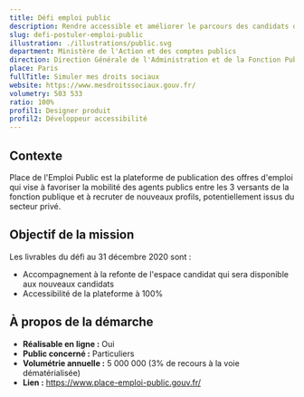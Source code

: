 ```yaml
---
title: Défi emploi public
description: Rendre accessible et améliorer le parcours des candidats qui postulent sur la Place de l'Emploi Public
slug: defi-postuler-emploi-public
illustration: ./illustrations/public.svg
department: Ministère de l'Action et des comptes publics
direction: Direction Générale de l'Administration et de la Fonction Publique
place: Paris
fullTitle: Simuler mes droits sociaux
website: https://www.mesdroitssociaux.gouv.fr/
volumetry: 503 533
ratio: 100%
profil1: Designer produit
profil2: Développeur accessibilité
---
```


## Contexte
Place de l'Emploi Public est la plateforme de publication des offres d'emploi qui vise à favoriser la mobilité des agents publics entre les 3 versants de la fonction publique et à recruter de nouveaux profils, potentiellement issus du secteur privé.

## Objectif de la mission
Les livrables du défi au 31 décembre 2020 sont :
- Accompagnement à la refonte de l'espace candidat qui sera disponible aux nouveaux candidats
- Accessibilité de la plateforme à 100%


## À propos de la démarche
- **Réalisable en ligne :** Oui
- **Public concerné :** Particuliers
- **Volumétrie annuelle :** 5 000 000 (3% de recours à la voie dématérialisée)
- **Lien :** https://www.place-emploi-public.gouv.fr/

<!-- ## Postes à pourvoir

### Une ou un designer produit
- Expertise en conception d'interfaces responsives, création de prototypes et designs pixel-perfect
- Expertise à évaluer la facilité d'utilisation de parcours existants et proposer des recommandations réfléchies
- Expertise en recherche utilisateur et tests d'utilisabilité
- Bonne connaissance des technologies numériques
- Connaissances en accessibilité numérique
- Esthétique visuelle forte, propre et élégante
- Forte capacité à résoudre les problèmes
- Capacité à communiquer efficacement
- Curiosité, rigueur et sens de l'humour

### Une développeuse ou un développeur accessibilité
- Expertise technique sur le RGAA
- Expertise en développement web (HTML, CSS, JavaScript et frameworks front-end)
- Expérience en réalisation d'audits d'accessibilité
- Passionné par l'accessibilité
- Forte capacité à résoudre les problèmes
- Capacité à communiquer efficacement
- Curiosité, rigueur et sens de l'humour -->
